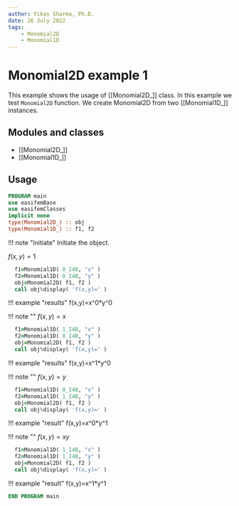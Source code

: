 ```yaml
---
author: Vikas Sharma, Ph.D.
date: 26 July 2022
tags:
    - Monomial2D
    - Monomial1D
---
```


# Monomial2D example 1

This example shows the usage of [[Monomial2D_]] class. In this example we test `Monomial2D` function. We create Monomial2D from two [[Monomial1D_]] instances.

## Modules and classes

- [[Monomial2D_]]
- [[Monomial1D_]]

## Usage

```fortran
PROGRAM main
use easifemBase
use easifemClasses
implicit none
type(Monomial2D_) :: obj
type(Monomial1D_) :: f1, f2
```

!!! note "Initiate"
    Initiate the object.

$f(x,y)=1$

```fortran
  f1=Monomial1D( 0_I4B, "x" )
  f2=Monomial1D( 0_I4B, "y" )
  obj=Monomial2D( f1, f2 )
  call obj%display( 'f(x,y)=' )
```

!!! example "results"
    f(x,y)=x^0*y^0

!!! note ""
    $f(x,y)=x$

```fortran
  f1=Monomial1D( 1_I4B, "x" )
  f2=Monomial1D( 0_I4B, "y" )
  obj=Monomial2D( f1, f2 )
  call obj%display( 'f(x,y)=' )
```

!!! example "results"
    f(x,y)=x^1*y^0

!!! note ""
    $f(x,y)=y$

```fortran
  f1=Monomial1D( 0_I4B, "x" )
  f2=Monomial1D( 1_I4B, "y" )
  obj=Monomial2D( f1, f2 )
  call obj%display( 'f(x,y)=' )
```

!!! example "result"
    f(x,y)=x^0*y^1

!!! note ""
    $f(x,y)=xy$

```fortran
  f1=Monomial1D( 1_I4B, "x" )
  f2=Monomial1D( 1_I4B, "y" )
  obj=Monomial2D( f1, f2 )
  call obj%display( 'f(x,y)=' )
```

!!! example "result"
    f(x,y)=x^1*y^1

```fortran
END PROGRAM main
```
